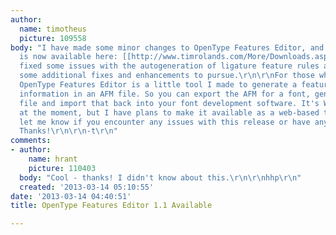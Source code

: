 ```yaml
---
author:
  name: timotheus
  picture: 109558
body: "I have made some minor changes to OpenType Features Editor, and the new version
  is now available here: [[http://www.timrolands.com/More/Downloads.aspx]].\r\n\r\nI
  fixed some issues with the autogeneration of ligature feature rules and identified
  some additional fixes and enhancements to pursue.\r\n\r\nFor those who don't know,
  OpenType Features Editor is a little tool I made to generate a features file from
  information in an AFM file. So you can export the AFM for a font, generate a *.fea
  file and import that back into your font development software. It's Windows only
  at the moment, but I have plans to make it available as a web-based tool as well.\r\n\r\nPlease
  let me know if you encounter any issues with this release or have any other feedback.
  Thanks!\r\n\r\n-t\r\n"
comments:
- author:
    name: hrant
    picture: 110403
  body: "Cool - thanks! I didn't know about this.\r\n\r\nhhp\r\n"
  created: '2013-03-14 05:10:55'
date: '2013-03-14 04:40:51'
title: OpenType Features Editor 1.1 Available

---
```

